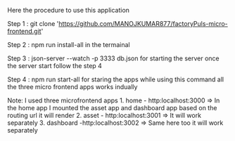 Here the procedure to use this application

Step 1 :  git clone 'https://github.com/MANOJKUMAR877/factoryPuls-micro-frontend.git'

Step 2 :  npm run install-all in the termainal

Step 3 :  json-server --watch -p 3333 db.json for starting the server once the server start follow the step 4

Step 4 :  npm run start-all for staring the apps while using this command all the three micro frontend apps works indually

Note: 
    I used three microfrontend apps 
       1. home - http:localhost:3000 => In the home app I mounted the asset app and dashboard app based on the routing url it will render 
       2. asset - http:localhost:3001 => It will work separately
       3. dashboard -http:localhost:3002 => Same here too it will work separately


